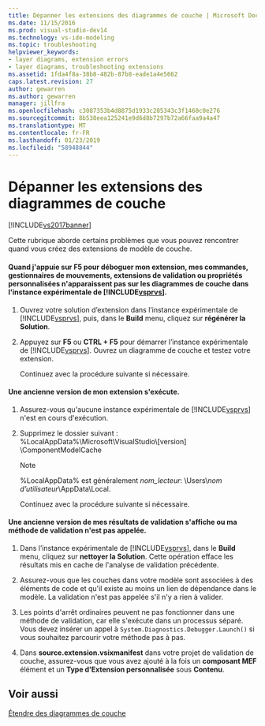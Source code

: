 ```yaml
---
title: Dépanner les extensions des diagrammes de couche | Microsoft Docs
ms.date: 11/15/2016
ms.prod: visual-studio-dev14
ms.technology: vs-ide-modeling
ms.topic: troubleshooting
helpviewer_keywords:
- layer diagrams, extension errors
- layer diagrams, troubleshooting extensions
ms.assetid: 1fda4f8a-38b8-482b-87b8-eade1a4e5662
caps.latest.revision: 27
author: gewarren
ms.author: gewarren
manager: jillfra
ms.openlocfilehash: c3087353b4d8875d1933c285343c3f1460c0e276
ms.sourcegitcommit: 8b538eea125241e9d6d8b7297b72a66faa9a4a47
ms.translationtype: MT
ms.contentlocale: fr-FR
ms.lasthandoff: 01/23/2019
ms.locfileid: "58948844"
---
```

# <a name="troubleshoot-extensions-for-layer-diagrams"></a>Dépanner les extensions des diagrammes de couche
[!INCLUDE[vs2017banner](../includes/vs2017banner.md)]

Cette rubrique aborde certains problèmes que vous pouvez rencontrer quand vous créez des extensions de modèle de couche.  
  
#### <a name="when-i-press-f5-to-debug-my-extension-my-commands-gesture-handlers-validation-extensions-or-custom-properties-do-not-appear-on-layer-diagrams-in-the-experimental-instance-of-includevsprvsincludesvsprvs-mdmd"></a>Quand j'appuie sur F5 pour déboguer mon extension, mes commandes, gestionnaires de mouvements, extensions de validation ou propriétés personnalisées n'apparaissent pas sur les diagrammes de couche dans l'instance expérimentale de [!INCLUDE[vsprvs](../includes/vsprvs-md.md)].  
  
1. Ouvrez votre solution d’extension dans l’instance expérimentale de [!INCLUDE[vsprvs](../includes/vsprvs-md.md)], puis, dans le **Build** menu, cliquez sur **régénérer la Solution**.  
  
2. Appuyez sur **F5** ou **CTRL + F5** pour démarrer l’instance expérimentale de [!INCLUDE[vsprvs](../includes/vsprvs-md.md)]. Ouvrez un diagramme de couche et testez votre extension.  
  
   Continuez avec la procédure suivante si nécessaire.  
  
#### <a name="an-old-version-of-my-extension-runs"></a>Une ancienne version de mon extension s'exécute.  
  
1. Assurez-vous qu'aucune instance expérimentale de [!INCLUDE[vsprvs](../includes/vsprvs-md.md)] n'est en cours d'exécution.  
  
2. Supprimez le dossier suivant : %LocalAppData%\Microsoft\VisualStudio\\[version] \ComponentModelCache  
  
   > [!NOTE]
   >  %LocalAppData% est généralement *nom_lecteur*: \Users\\*nom d’utilisateur*\AppData\Local.  
  
   Continuez avec la procédure suivante si nécessaire.  
  
#### <a name="an-old-version-of-my-validation-results-appears-or-my-validation-method-is-not-called"></a>Une ancienne version de mes résultats de validation s'affiche ou ma méthode de validation n'est pas appelée.  
  
1.  Dans l’instance expérimentale de [!INCLUDE[vsprvs](../includes/vsprvs-md.md)], dans le **Build** menu, cliquez sur **nettoyer la Solution**. Cette opération efface les résultats mis en cache de l'analyse de validation précédente.  
  
2.  Assurez-vous que les couches dans votre modèle sont associées à des éléments de code et qu'il existe au moins un lien de dépendance dans le modèle. La validation n'est pas appelée s'il n'y a rien à valider.  
  
3.  Les points d'arrêt ordinaires peuvent ne pas fonctionner dans une méthode de validation, car elle s'exécute dans un processus séparé. Vous devez insérer un appel à `System.Diagnostics.Debugger.Launch()` si vous souhaitez parcourir votre méthode pas à pas.  
  
4.  Dans **source.extension.vsixmanifest** dans votre projet de validation de couche, assurez-vous que vous avez ajouté à la fois un **composant MEF** élément et un **Type d’Extension personnalisée** sous **Contenu**.  
  
## <a name="see-also"></a>Voir aussi  
 [Étendre des diagrammes de couche](../modeling/extend-layer-diagrams.md)
